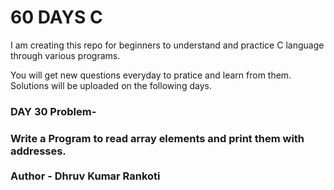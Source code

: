 # 60 DAYS C
I am creating this repo for beginners to understand and practice C language through various programs.

You will get new questions everyday to pratice and learn from them.
Solutions will be uploaded on the following days.

<h3>DAY 30 Problem-</h3>
<h3>Write a Program to read array elements and print them with addresses.<br>

<br>
Author - Dhruv Kumar Rankoti